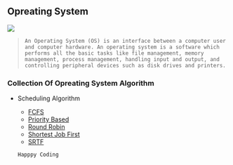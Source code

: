  ## Opreating System
 ![](https://media.giphy.com/media/l1J9qemh1La8b0Rag/giphy.gif)
  > `An Operating System (OS) is an interface between a computer user and computer hardware. An operating system is a software which performs all the basic tasks like file management, memory management, process management, handling input and output, and controlling peripheral devices such as disk drives and printers.`
 ### Collection Of Opreating System Algorithm
 - Scheduling Algorithm
   - [FCFS](https://github.com/nit-ap/Scheduling-Algorithm-OS-/blob/main/Scheduling%20algorithm/FCFS.cpp)
   - [Priority Based](https://github.com/nit-ap/Scheduling-Algorithm-OS-/blob/main/Scheduling%20algorithm/Priority.cpp)
   - [Round Robin](https://github.com/nit-ap/Scheduling-Algorithm-OS-/blob/main/Scheduling%20algorithm/RoundRobin.cpp)
   - [Shortest Job First](https://github.com/nit-ap/Scheduling-Algorithm-OS-/blob/main/Scheduling%20algorithm/SJF.cpp)
   - [SRTF](https://github.com/nit-ap/Scheduling-Algorithm-OS-/blob/main/Scheduling%20algorithm/SRTF.cpp)
   
   `Happpy Coding`
